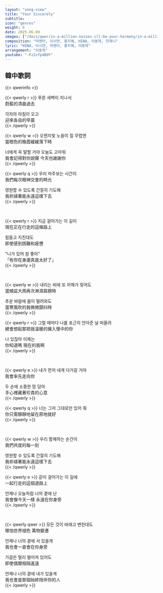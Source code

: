 ```yaml
---
layout: "song-view"
title: "Your Sincerely"
subtitle:
icon: "genres"
weight: 6
date: 2025-06-09
images: ["/docs/qwer/in-a-million-noises-ill-be-your-harmony/in-a-million-noises-ill-be-your-harmony.jpg"]
composition: "마젠타, 이시연, 홍지혜, HINA, 이동혁, 전제니"
lyric: "HINA, 이시연, 마젠타, 홍지혜, 이동혁"
arrangement: "이동혁"
youtube: "-Fz2vfp4BdY"
---
```


## 韓中歌詞

{{< qwerinfo >}}

{{< qwerly r >}}
푸른 새벽이 지나서  
蔚藍的清晨過去  

각자의 아침이 오고  
迎來各自的早晨  
{{< /qwerly >}}

{{< qwerly w >}}
오렌지빛 노을이 질 무렵엔  
當橙色的晚霞緩緩落下時  

너에게 꼭 말할 거야 오늘도 고마워  
我會記得對你說聲 今天也謝謝你  
{{< /qwerly >}}

{{< qwerly q >}}
우리 마주보는 시간이  
我們每次眼神交會的時光  

영원할 수 있도록 간절히 기도해  
我祈禱著能永遠這樣下去  
{{< /qwerly >}}

<br>

{{< qwerly r >}}
지금 걸어가는 이 길이  
現在正在行走的這條路上  

힘들고 지친대도  
即使感到困難和疲憊   

"니가 있어 참 좋아"  
「有你在身邊真是太好了」  
{{< /qwerly >}}

<br>

{{< qwerly w >}}
내리는 비에 또 어깨가 젖어도  
當傾盆大雨再次淋濕肩膀時  

추운 바람에 몸이 떨려와도  
當寒風吹的我微微顫抖時  
{{< /qwerly >}}

{{< qwerly r >}}
그럴 때마다 나를 포근히 안아준 널 떠올려  
總會想起那把我溫暖的擁入懷中的你  

나 있잖아 이제는  
你知道嗎 現在的我啊  
{{< /qwerly >}}

<br>

{{< qwerly e >}}
내가 먼저 네게 다가갈 거야  
我會率先走向你  

두 손에 소중한 맘 담아  
手心裡藏著珍貴的心意  
{{< /qwerly >}}

{{< qwerly q >}}
너는 그저 그대로만 있어 줘  
你只需靜靜地留在原地就好  
{{< /qwerly >}}

<br>

{{< qwerly w >}}
우리 함께하는 순간이  
我們共度的每一刻  

영원할 수 있도록 간절히 기도해  
我祈禱著能永遠這樣下去  
{{< /qwerly >}}

{{< qwerly e >}}
같이 걸어가는 이 길에  
一起行走的這個道路上  

언제나 오늘처럼 너의 곁에 난  
我會像今天一樣 永遠在你身旁  
{{< /qwerly >}}

<br>

{{< qwerly qwer >}}
모든 것이 바래고 변한대도  
哪怕世界褪色 萬物變遷  

언제나 너의 곁에 서 있을게  
我也會一直會在你身旁  

가끔은 멀리 떨어져 있어도  
即使偶爾相隔遙遠  

언제나 너의 곁에 내가 있을게  
我也會是那個始終陪伴你的人  
{{< /qwerly >}}
